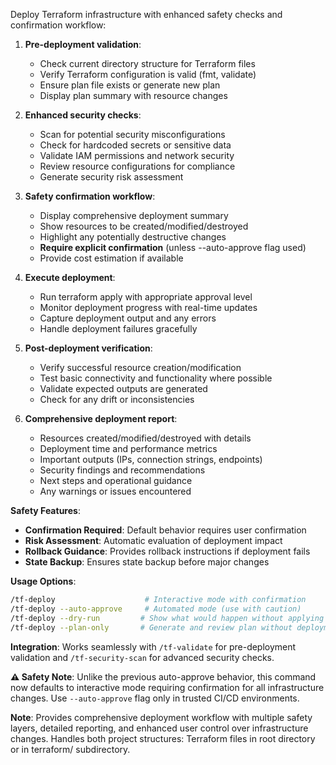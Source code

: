 Deploy Terraform infrastructure with enhanced safety checks and confirmation workflow:

1. **Pre-deployment validation**:
   - Check current directory structure for Terraform files
   - Verify Terraform configuration is valid (fmt, validate)
   - Ensure plan file exists or generate new plan
   - Display plan summary with resource changes

2. **Enhanced security checks**:
   - Scan for potential security misconfigurations
   - Check for hardcoded secrets or sensitive data
   - Validate IAM permissions and network security
   - Review resource configurations for compliance
   - Generate security risk assessment

3. **Safety confirmation workflow**:
   - Display comprehensive deployment summary
   - Show resources to be created/modified/destroyed
   - Highlight any potentially destructive changes
   - **Require explicit confirmation** (unless --auto-approve flag used)
   - Provide cost estimation if available

4. **Execute deployment**:
   - Run terraform apply with appropriate approval level
   - Monitor deployment progress with real-time updates
   - Capture deployment output and any errors
   - Handle deployment failures gracefully

5. **Post-deployment verification**:
   - Verify successful resource creation/modification
   - Test basic connectivity and functionality where possible
   - Validate expected outputs are generated
   - Check for any drift or inconsistencies

6. **Comprehensive deployment report**:
   - Resources created/modified/destroyed with details
   - Deployment time and performance metrics
   - Important outputs (IPs, connection strings, endpoints)
   - Security findings and recommendations
   - Next steps and operational guidance
   - Any warnings or issues encountered

**Safety Features**:
- **Confirmation Required**: Default behavior requires user confirmation
- **Risk Assessment**: Automatic evaluation of deployment impact
- **Rollback Guidance**: Provides rollback instructions if deployment fails
- **State Backup**: Ensures state backup before major changes

**Usage Options**:
```bash
/tf-deploy                    # Interactive mode with confirmation
/tf-deploy --auto-approve     # Automated mode (use with caution)
/tf-deploy --dry-run         # Show what would happen without applying
/tf-deploy --plan-only       # Generate and review plan without deployment
```

**Integration**: Works seamlessly with `/tf-validate` for pre-deployment validation and `/tf-security-scan` for advanced security checks.

**⚠️ Safety Note**: Unlike the previous auto-approve behavior, this command now defaults to interactive mode requiring confirmation for all infrastructure changes. Use `--auto-approve` flag only in trusted CI/CD environments.

**Note**: Provides comprehensive deployment workflow with multiple safety layers, detailed reporting, and enhanced user control over infrastructure changes. Handles both project structures: Terraform files in root directory or in terraform/ subdirectory.
